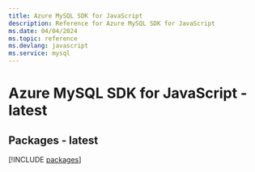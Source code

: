```yaml
---
title: Azure MySQL SDK for JavaScript
description: Reference for Azure MySQL SDK for JavaScript
ms.date: 04/04/2024
ms.topic: reference
ms.devlang: javascript
ms.service: mysql
---
```

# Azure MySQL SDK for JavaScript - latest
## Packages - latest
[!INCLUDE [packages](mysql-index.md)]